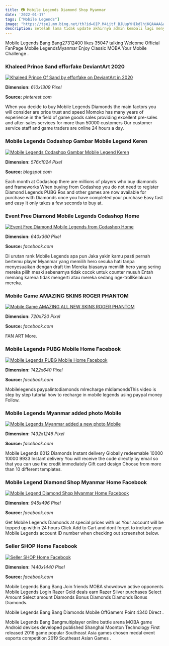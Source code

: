 ```yaml
---
title: 📷 Mobile Legends Diamond Shop Myanmar
date: '2022-01-17'
tags: ["Mobile Legends"]
image: "https://tse1.mm.bing.net/th?id=OIP.M4ijtf_BJUupYHIkdlhjKQAAAA&amp;pid=15.1"
description: Setelah lama tidak update akhirnya admin kembali lagi menyalurkan hobi menulis pada theread ini Postingan admin setelah sekian lama vakum adalah tentang sala
---
```




Mobile Legends Bang Bang27312400 likes 35047 talking Welcome Official FanPage Mobile LegendsMyanmar Enjoy Classic MOBA Your Mobile Challenge .



### Khaleed Prince Sand efforfake DeviantArt 2020 

[![Khaleed Prince Of Sand by efforfake on DeviantArt in 2020 ](https://i.pinimg.com/736x/bb/52/1f/bb521ff6310b71b8dae55fe2bf6b7ec3.jpg)](https://i.pinimg.com/736x/bb/52/1f/bb521ff6310b71b8dae55fe2bf6b7ec3.jpg)


**Dimension:** _610x1309 Pixel_ 

**Source:** _pinterest.com_ 


When you decide to buy Mobile Legends Diamonds the main factors you will consider are price trust and speed Momoko has many years of experience in the field of game goods sales providing excellent pre-sales and after-sales services for more than 50000 customers Our customer service staff and game traders are online 24 hours a day.


### Mobile Legends Codashop Gambar Mobile Legend Keren

[![Mobile Legends Codashop  Gambar Mobile Legend Keren](https://i.pinimg.com/originals/74/7a/27/747a27650a61d3b98c29b19e6f728f38.png)](https://i.pinimg.com/originals/74/7a/27/747a27650a61d3b98c29b19e6f728f38.png)


**Dimension:** _576x1024 Pixel_ 

**Source:** _blogspot.com_ 


Each month at Codashop there are millions of players who buy diamonds and frameworks When buying from Codashop you do not need to register Diamond Legends PUBG Ros and other games are now available for purchase with Diamonds once you have completed your purchase Easy fast and easy It only takes a few seconds to buy at.


### Event Free Diamond Mobile Legends Codashop Home 

[![Event Free Diamond Mobile Legends from Codashop  Home ](https://lookaside.fbsbx.com/lookaside/crawler/media/?media_id=101654475532931)](https://lookaside.fbsbx.com/lookaside/crawler/media/?media_id=101654475532931)


**Dimension:** _640x360 Pixel_ 

**Source:** _facebook.com_ 


Di urutan rank Mobile Legends apa pun Jaka yakin kamu pasti pernah bertemu player Myanmar yang memilih hero sesuka hati tanpa menyesuaikan dengan draft tim Mereka biasanya memilih hero yang sering mereka pilih meski sebenarnya tidak cocok untuk counter musuh Entah memang karena tidak mengerti atau mereka sedang nge-trollKelakuan mereka.


### Mobile Game AMAZING SKINS ROGER PHANTOM

[![Mobile Game  AMAZING ALL NEW SKINS  ROGER PHANTOM](https://lookaside.fbsbx.com/lookaside/crawler/media/?media_id=734481566951033)](https://lookaside.fbsbx.com/lookaside/crawler/media/?media_id=734481566951033)


**Dimension:** _720x720 Pixel_ 

**Source:** _facebook.com_ 


FAN ART More.


### Mobile Legends PUBG Mobile Home Facebook

[![Mobile Legends  PUBG Mobile  Home  Facebook](https://lookaside.fbsbx.com/lookaside/crawler/media/?media_id=113931967068149)](https://lookaside.fbsbx.com/lookaside/crawler/media/?media_id=113931967068149)


**Dimension:** _1422x640 Pixel_ 

**Source:** _facebook.com_ 


Mobilelegends paypalintodiamonds mlrecharge mldiamondsThis video is step by step tutorial how to recharge in mobile legends using paypal money Follow.


### Mobile Legends Myanmar added photo Mobile 

[![Mobile Legends  Myanmar added a new photo  Mobile ](https://lookaside.fbsbx.com/lookaside/crawler/media/?media_id=1798228243651650)](https://lookaside.fbsbx.com/lookaside/crawler/media/?media_id=1798228243651650)


**Dimension:** _1432x1246 Pixel_ 

**Source:** _facebook.com_ 


Mobile Legends 6012 Diamonds Instant delivery Globally redeemable 10000 10000 9933 Instant delivery You will receive the code directly by email so that you can use the credit immediately Gift card design Choose from more than 10 different templates.


### Mobile Legend Diamond Shop Myanmar Home Facebook

[![Mobile Legend Diamond Shop Myanmar  Home  Facebook](https://lookaside.fbsbx.com/lookaside/crawler/media/?media_id=127219542507052)](https://lookaside.fbsbx.com/lookaside/crawler/media/?media_id=127219542507052)


**Dimension:** _945x496 Pixel_ 

**Source:** _facebook.com_ 


Get Mobile Legends Diamonds at special prices with us Your account will be topped up within 24 hours Click Add to Cart and dont forget to include your Mobile Legends account ID number when checking out screenshot below.


### Seller SHOP Home Facebook

[![Seller SHOP  Home  Facebook](https://lookaside.fbsbx.com/lookaside/crawler/media/?media_id=102787808441901)](https://lookaside.fbsbx.com/lookaside/crawler/media/?media_id=102787808441901)


**Dimension:** _1440x1440 Pixel_ 

**Source:** _facebook.com_ 



Mobile Legends Bang Bang Join friends MOBA showdown active opponents Mobile Legends Login Razer Gold deals earn Razer Silver purchases Select Amount Select amount Diamonds Bonus Diamonds Diamonds Bonus Diamonds.


Mobile Legends Bang Bang Diamonds Mobile OffGamers Point 4340 Direct .


Mobile Legends Bang Bangmultiplayer online battle arena MOBA game Android devices developed published Shanghai Moonton Technology First released 2016 game popular Southeast Asia games chosen medal event esports competition 2019 Southeast Asian Games .




